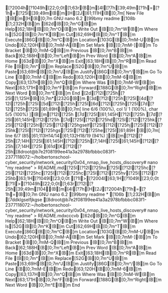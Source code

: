 [?2004h[?1049h[22;0;0t[1;63r(B[m[4l[?7h[39;49m[?1h=[?1h=[?25l[39;49m(B[m[H[2J[61;111H(B[0;7m[ New File ](B[m[H(B[0;7m  GNU nano 6.2 [99bmy readme [108b [1;232H(B[m[62d(B[0;7m^G(B[m Help[62;18H(B[0;7m^O(B[m Write Out     (B[0;7m^W(B[m Where Is[52G(B[0;7m^K(B[m Cut[62;69H(B[0;7m^T(B[m Execute[86G(B[0;7m^C(B[m Location[103G(B[0;7mM-U(B[m Undo[62;120H(B[0;7mM-A(B[m Set Mark     (B[0;7mM-](B[m To Bracket   (B[0;7mM-Q(B[m Previous     (B[0;7m^B(B[m Back[62;188H(B[0;7m^Left(B[m Prev Word  (B[0;7m^A(B[m Home[63d(B[0;7m^X(B[m Exit[63;18H(B[0;7m^R(B[m Read File     (B[0;7m^\(B[m Replace[52G(B[0;7m^U(B[m Paste[63;69H(B[0;7m^J(B[m Justify[86G(B[0;7m^/(B[m Go To Line    (B[0;7mM-E(B[m Redo[63;120H(B[0;7mM-6(B[m Copy[63;137H(B[0;7m^Q(B[m Where Was     (B[0;7mM-W(B[m Next[63;171H(B[0;7m^F(B[m Forward[188G(B[0;7m^Right(B[m Next Word (B[0;7m^E(B[m End[2d[?12l[?25h[?25l[1;125H(B[0;7m*[232G(B[m[3d[?12l[?25h[?25l[4d[?12l[?25h[?25l[5d[?12l[?25h[?25l[6d[?12l[?25h[?25l[7d[?12l[?25h[?25l[61;89H(B[0;7m[ line  6/6 (100%), col  1/ 1 (100%), char  5/5 (100%) ](B[m[?12l[?25h[7d[?25l[61;145H[?12l[?25h[7d[?25l[61;145H[?12l[?25h[7d[?25l[?12l[?25hd[?25l[?12l[?25hk[?25l[?12l[?25hl[?25l[?12l[?25hgself[?25l[?12l[?25hj[?25l[?12l[?25hk[?25l[?12l[?25hgs[?25l[?12l[?25he[?25l[61;89H (B[0;7m[ line  6/7 (85[61;113H14/14[61;132H18/19 (94%) ](B[m[?12l[?25h[7;14H[?25l[61;145H[?12l[?25h[7;14H[?25l[61;145H[?12l[?25h[7;14H[?25l[61d[K[?12l[?25h[8droot@b7e2f08199ee41a3a2978bfbbbc083f1-2377118072:~/holbertonschool-cyber_security/network_security/0x04_nmap_live_hosts_discovery# nano "my readme" > README.md[?25l[?12l[?25hx[?25l[?12l[?25hc[?25l[?12l[?25hc[?25l[?12l[?25hc[?25l[?12l[?25hv[?25l[?12l[?25hb[63;1H[?1049l[23;0;0t[?1l>[?2004l[63;1H[?1049l[23;0;0t[?1l>[?1049h[22;0;0t[1;63r[?12l[?25h[39;49m]104(B[m[4l[?7h[H[2J[?2004h[?1h=[?1h=(B[0;7m  GNU nano 6.2 [99bmy readme * [106b [1;232H(B[m[7ddklgselfjkgse[8droot@b7e2f08199ee41a3a2978bfbbbc083f1-2377118072:~/holbertonschool-cyber_security/network_security/0x04_nmap_live_hosts_discovery# nano "my readme" > README.mdxcccvb[62d(B[0;7m^G(B[m Help[62;18H(B[0;7m^O(B[m Write Out     (B[0;7m^W(B[m Where Is[52G(B[0;7m^K(B[m Cut[62;69H(B[0;7m^T(B[m Execute[86G(B[0;7m^C(B[m Location[103G(B[0;7mM-U(B[m Undo[62;120H(B[0;7mM-A(B[m Set Mark     (B[0;7mM-](B[m To Bracket   (B[0;7mM-Q(B[m Previous     (B[0;7m^B(B[m Back[62;188H(B[0;7m^Left(B[m Prev Word  (B[0;7m^A(B[m Home[63d(B[0;7m^X(B[m Exit[63;18H(B[0;7m^R(B[m Read File     (B[0;7m^\(B[m Replace[52G(B[0;7m^U(B[m Paste[63;69H(B[0;7m^J(B[m Justify[86G(B[0;7m^/(B[m Go To Line    (B[0;7mM-E(B[m Redo[63;120H(B[0;7mM-6(B[m Copy[63;137H(B[0;7m^Q(B[m Where Was     (B[0;7mM-W(B[m Next[63;171H(B[0;7m^F(B[m Forward[188G(B[0;7m^Right(B[m Next Word (B[0;7m^E(B[m End